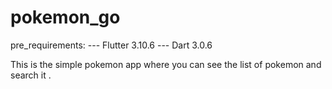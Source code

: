 # pokemon_go
pre_requirements: 
--- Flutter 3.10.6
---  Dart 3.0.6 

This is the simple pokemon app where you can see the list of pokemon and search it .

